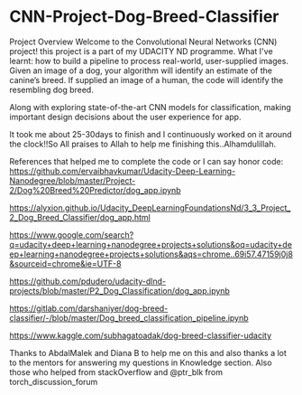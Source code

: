 # CNN-Project-Dog-Breed-Classifier
Project Overview
Welcome to the Convolutional Neural Networks (CNN) project! this project is a part of my UDACITY ND programme.
What I've learnt:
how to build a pipeline to process real-world, user-supplied images. Given an image of a dog, your algorithm will identify an estimate of the canine’s breed. If supplied an image of a human, the code will identify the resembling dog breed.

Along with exploring state-of-the-art CNN models for classification, making important design decisions about the user experience for app. 

It took me about 25-30days to finish and I continuously worked on it around the clock!!So All praises to Allah to help me finishing this..Alhamdulillah.

References that helped me to complete the code or I can say honor code:
https://github.com/ervaibhavkumar/Udacity-Deep-Learning-Nanodegree/blob/master/Project-2/Dog%20Breed%20Predictor/dog_app.ipynb

https://alyxion.github.io/Udacity_DeepLearningFoundationsNd/3_3_Project_2_Dog_Breed_Classifier/dog_app.html

https://www.google.com/search?q=udacity+deep+learning+nanodegree+projects+solutions&oq=udacity+deep+learning+nanodegree+projects+solutions&aqs=chrome..69i57.47159j0j8&sourceid=chrome&ie=UTF-8

https://github.com/pdudero/udacity-dlnd-projects/blob/master/P2_Dog_Classification/dog_app.ipynb

https://gitlab.com/darshaniyer/dog-breed-classifier/-/blob/master/Dog_breed_classification_pipeline.ipynb

https://www.kaggle.com/subhagatoadak/dog-breed-classifier-udacity

Thanks to AbdalMalek and Diana B to help me on this and also thanks a lot to the mentors for answering my questions in Knowledge section.
Also  those who helped from stackOverflow and @ptr_blk from torch_discussion_forum
